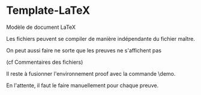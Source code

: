 # Template-LaTeX
Modèle de document LaTeX

Les fichiers peuvent se compiler de manière indépendante du fichier maître.

On peut aussi faire ne sorte que les preuves ne s'affichent pas 

(cf Commentaires des fichiers)

Il reste à fusionner l'environnement proof avec la commande \demo.

En l'attente, il faut le faire manuellement pour chaque preuve.
